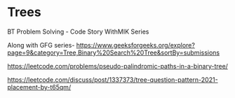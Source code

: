# Trees
BT Problem Solving - Code Story WithMIK Series

Along with GFG series- https://www.geeksforgeeks.org/explore?page=9&category=Tree,Binary%20Search%20Tree&sortBy=submissions



https://leetcode.com/problems/pseudo-palindromic-paths-in-a-binary-tree/

https://leetcode.com/discuss/post/1337373/tree-question-pattern-2021-placement-by-t65qm/
